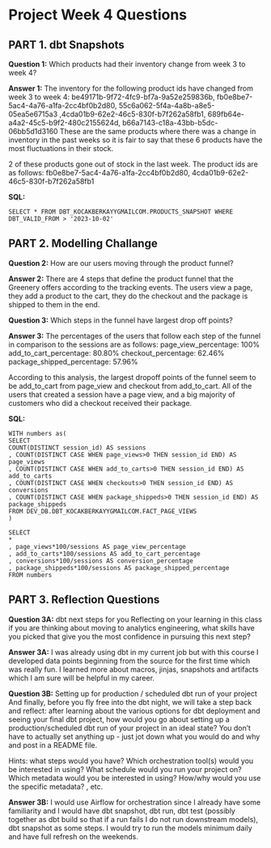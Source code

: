 # Project Week 4 Questions

## PART 1. dbt Snapshots

**Question 1:** Which products had their inventory change from week 3 to week 4?

**Answer 1:** The inventory for the following product ids have changed from week 3 to week 4: 
be49171b-9f72-4fc9-bf7a-9a52e259836b, fb0e8be7-5ac4-4a76-a1fa-2cc4bf0b2d80, 55c6a062-5f4a-4a8b-a8e5-05ea5e6715a3
,4cda01b9-62e2-46c5-830f-b7f262a58fb1, 689fb64e-a4a2-45c5-b9f2-480c2155624d, b66a7143-c18a-43bb-b5dc-06bb5d1d3160
These are the same products where there was a change in inventory in the past weeks so it is fair to say that these
6 products have the most fluctuations in their stock. 

2 of these products gone out of stock in the last week. The product ids are as follows:
fb0e8be7-5ac4-4a76-a1fa-2cc4bf0b2d80, 4cda01b9-62e2-46c5-830f-b7f262a58fb1

**SQL:**
```
SELECT * FROM DBT_KOCAKBERKAYYGMAILCOM.PRODUCTS_SNAPSHOT WHERE DBT_VALID_FROM > '2023-10-02'
```

## PART 2. Modelling Challange

**Question 2:** How are our users moving through the product funnel?

**Answer 2:** There are 4 steps that define the product funnel that the Greenery offers according to the tracking events. The users view a page, they add a product to the cart, they do the checkout and the package is shipped to them in the end.

**Question 3:** Which steps in the funnel have largest drop off points?

**Answer 3:** The percentages of the users that follow each step of the funnel in comparison to the sessions are as follows: 
page_view_percentage: 100%
add_to_cart_percentage: 80.80%
checkout_percentage: 62.46%
package_shipped_percentage: 57.96%

According to this analysis, the largest dropoff points of the funnel seem to be add_to_cart from page_view and checkout from add_to_cart. All of the users that created a session have a page view, and a big majority of customers who did a checkout received their package. 

**SQL:**
```
WITH numbers as(
SELECT 
COUNT(DISTINCT session_id) AS sessions
, COUNT(DISTINCT CASE WHEN page_views>0 THEN session_id END) AS page_views
, COUNT(DISTINCT CASE WHEN add_to_carts>0 THEN session_id END) AS add_to_carts
, COUNT(DISTINCT CASE WHEN checkouts>0 THEN session_id END) AS conversions
, COUNT(DISTINCT CASE WHEN package_shippeds>0 THEN session_id END) AS package_shippeds
FROM DEV_DB.DBT_KOCAKBERKAYYGMAILCOM.FACT_PAGE_VIEWS
)

SELECT 
*
, page_views*100/sessions AS page_view_percentage
, add_to_carts*100/sessions AS add_to_cart_percentage
, conversions*100/sessions AS conversion_percentage
, package_shippeds*100/sessions AS package_shipped_percentage
FROM numbers
```

## PART 3. Reflection Questions

**Question 3A:** dbt next steps for you 
Reflecting on your learning in this class if you are thinking about moving to analytics engineering, what skills have you picked that give you the most confidence in pursuing this next step?

**Answer 3A:** 
I was already using dbt in my current job but with this course I developed data points beginning from the source for the first time which was really fun. I learned more about macros, jinjas, snapshots and artifacts which I am sure will be helpful in my career.

**Question 3B:** Setting up for production / scheduled dbt run of your project And finally, before you fly free into the dbt night, we will take a step back and reflect: after learning about the various options for dbt deployment and seeing your final dbt project, how would you go about setting up a production/scheduled dbt run of your project in an ideal state? You don’t have to actually set anything up - just jot down what you would do and why and post in a README file.

Hints: what steps would you have? Which orchestration tool(s) would you be interested in using? What schedule would you run your project on? Which metadata would you be interested in using? How/why would you use the specific metadata? , etc.

**Answer 3B:** I would use Airflow for orchestration since I already have some familiarity and I would have dbt snapshot, dbt run, dbt test (possibly together as dbt build so that if a run fails I do not run downstream models), dbt snapshot as some steps. I would try to run the models minimum daily and have full refresh on the weekends. 